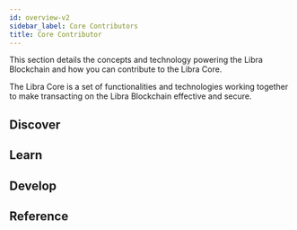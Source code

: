 ```yaml
---
id: overview-v2
sidebar_label: Core Contributors
title: Core Contributor
---
```


This section details the concepts and technology powering the Libra Blockchain and how you can contribute to the Libra Core. 

The Libra Core is a set of functionalities and technologies working together to make transacting on the Libra Blockchain effective and secure. 

## Discover

<CardsWrapper>
  <ColorCard 
    color="purpleDark"
    icon="img/transaction.svg"
    iconDark="img/transaction-dark.svg"
    to="#"
    title="Send a test transaction"
  />
  <ColorCard 
    color="purpleLight"
    icon="img/docs/move-program.svg" 
    iconDark="img/docs/move-program-dark.svg"
    to="#"
    title="Run a client"
  />
  <ColorCard 
    color="aqua"
    icon="img/docs/try-a-wallet.svg" 
    iconDark="img/docs/try-a-wallet-dark.svg"
    to="#"
    title="Query the Libra blockchain"
  />
</CardsWrapper>

## Learn

<CardsWrapper>
  <OverlayCard 
    description="I want to understand nodes"
    icon="img/wallet-app.svg"
    iconDark="img/wallet-app-dark.svg"
    title="Nodes"
    to="#"
  />
  <OverlayCard 
    description="How do transactions work?"
    icon="img/wallet-app.svg"
    iconDark="img/wallet-app-dark.svg"
    title="Transactions"
    to="#"
  />
  <OverlayCard 
    description="What does a Libra account look like?"
    icon="img/wallet-app.svg"
    iconDark="img/wallet-app-dark.svg"
    title="Accounts" 
    to="#"
  />
</CardsWrapper>

## Develop

<CardsWrapper>
  <SimpleCard
    icon="img/github.svg"
    iconDark="img/github-dark.svg"
    title="Read the core specifications"
    to="#"
  />
  <SimpleCard
    icon="img/github.svg"
    iconDark="img/github-dark.svg"
    title="Using the Client SDK"
    to="#"
  />
  <SimpleCard
    icon="img/github.svg"
    iconDark="img/github-dark.svg"
    title="Show me the developer APIs"
    to="#"
  />
</CardsWrapper>


## Reference

<CardsWrapper>
  <MerchantReference />
  <WalletReference />
  <MoveReference />
  <NodeReference />
</CardsWrapper>
